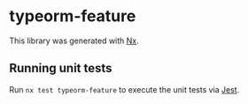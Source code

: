 # typeorm-feature

This library was generated with [Nx](https://nx.dev).

## Running unit tests

Run `nx test typeorm-feature` to execute the unit tests via [Jest](https://jestjs.io).
